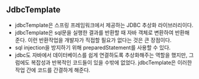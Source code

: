 ## JdbcTemplate
- jdbcTemplate은 스프링 프레임워크에서 제공하는 JDBC 추상화 라이브러리이다. 
- jdbcTemplate은 sql문을 실행한 결과를 반환할 때 자바 객체로 변환하여 반환해 준다. 이런 반환작업을 개발자가 직접할 필요가 없다는 것은 큰 장점이다.
- sql injection을 방지하기 위해 preparedStatement를 사용할 수 있다. 
- jdbc도 자바에서 데이터베이스를 쉽게 연결하도록 추상화해주는 역할을 했지만, 그럼에도 복잡성과 반복적인 코드들이 있을 수밖에 없었다. jdbcTemplate은 이러한 작업 간에 코드를 간결하게 해준다. 